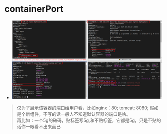 # containerPort


+ ![containerPort](images/containerPort.png)


> 仅为了展示该容器的端口给用户看，比如nginx：80; tomcat: 8080; 假如是个新组件，不写的话一般人不知道默认容器的端口是啥。  
再比如：一个5g的砝码，贴标签写5g,和不贴标签，它都是5g，只是不贴的话你一眼看不出来而已